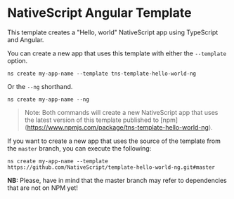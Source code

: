 # NativeScript Angular Template

This template creates a "Hello, world" NativeScript app using TypeScript and Angular.

You can create a new app that uses this template with either the `--template` option.

```
ns create my-app-name --template tns-template-hello-world-ng
```

Or the `--ng` shorthand.

```
ns create my-app-name --ng
```

> Note: Both commands will create a new NativeScript app that uses the latest version of this template published to [npm] (https://www.npmjs.com/package/tns-template-hello-world-ng).

If you want to create a new app that uses the source of the template from the `master` branch, you can execute the following:

```
ns create my-app-name --template https://github.com/NativeScript/template-hello-world-ng.git#master
```

**NB:** Please, have in mind that the master branch may refer to dependencies that are not on NPM yet!
